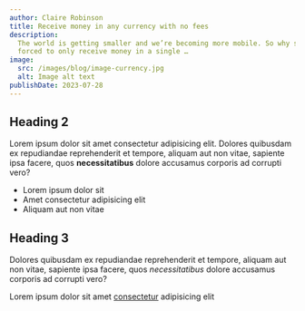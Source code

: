```yaml
---
author: Claire Robinson
title: Receive money in any currency with no fees
description:
  The world is getting smaller and we’re becoming more mobile. So why should you be
  forced to only receive money in a single …
image:
  src: /images/blog/image-currency.jpg
  alt: Image alt text
publishDate: 2023-07-28
---
```


## Heading 2

Lorem ipsum dolor sit amet consectetur adipisicing elit. Dolores quibusdam ex repudiandae reprehenderit et tempore, aliquam aut non vitae, sapiente ipsa facere, quos **necessitatibus** dolore accusamus corporis ad corrupti vero?

- Lorem ipsum dolor sit
- Amet consectetur adipisicing elit
- Aliquam aut non vitae

## Heading 3

Dolores quibusdam ex repudiandae reprehenderit et tempore, aliquam aut non vitae, sapiente ipsa facere, quos _necessitatibus_ dolore accusamus corporis ad corrupti vero?

Lorem ipsum dolor sit amet [consectetur](https://example.com) adipisicing elit
